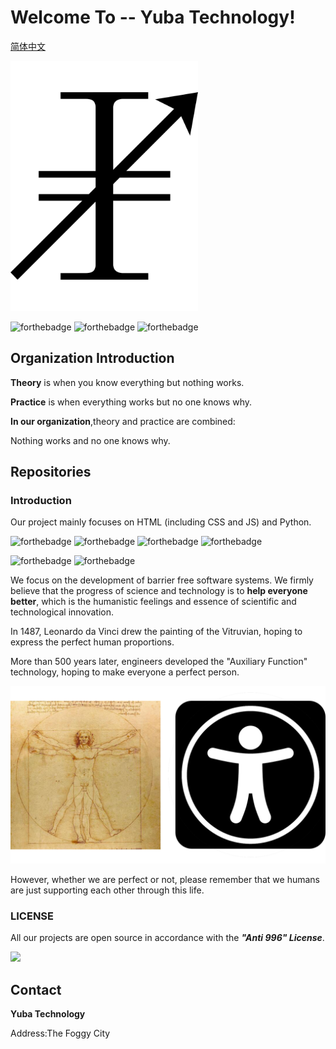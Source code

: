 # Welcome To -- Yuba Technology!

[简体中文](../README.md)

<picture>
  <source media="(prefers-color-scheme: dark)" srcset="images/logo-night.svg">
  <source media="(prefers-color-scheme: light)" srcset="images/logo.svg">
  <img width="300px" alt="Yuba Technology logo" src="profile/images/logo.svg">
</picture>

![forthebadge](https://forthebadge.com/images/badges/built-by-developers.svg) ![forthebadge](https://forthebadge.com/images/badges/built-with-love.svg) ![forthebadge](https://forthebadge.com/images/badges/open-source.svg)

## Organization Introduction

**Theory** is when you know everything but nothing works.

**Practice** is when everything works but no one knows why.

**In our organization**,theory and practice are combined:

Nothing works and no one knows why.

## Repositories

### Introduction

Our project mainly focuses on HTML (including CSS and JS) and Python.

![forthebadge](https://forthebadge.com/images/badges/uses-html.svg) ![forthebadge](https://forthebadge.com/images/badges/uses-css.svg) ![forthebadge](https://forthebadge.com/images/badges/uses-js.svg) ![forthebadge](https://forthebadge.com/images/badges/uses-git.svg)


![forthebadge](https://forthebadge.com/images/badges/made-with-python.svg) ![forthebadge](https://forthebadge.com/images/badges/made-with-markdown.svg)

We focus on the development of barrier free software systems. We firmly believe that the progress of science and technology is to **help everyone better**, which is the humanistic feelings and essence of scientific and technological innovation.

In 1487, Leonardo da Vinci drew the painting of the Vitruvian, hoping to express the perfect human proportions.

More than 500 years later, engineers developed the "Auxiliary Function" technology, hoping to make everyone a perfect person.

![Accessibility](images/Accessibility.png)

However, whether we are perfect or not, please remember that we humans are just supporting each other through this life.

### LICENSE

All our projects are open source in accordance with the ***"Anti 996" License***.

[![](https://img.shields.io/static/v1?label=LICENSE&message=%22Anti%20996%22%20License%20Version%201.0&color=blue&style=for-the-badge)](https://github.com/996icu/996.ICU)

## Contact

**Yuba Technology**

Address:The Foggy City
